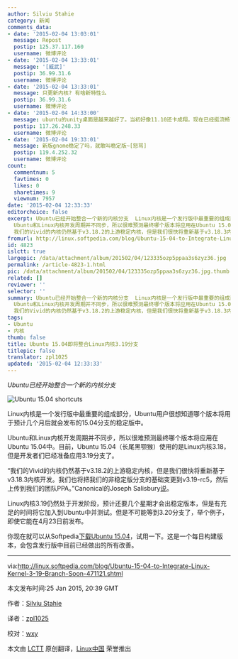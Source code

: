 ```yaml
---
author: Silviu Stahie
category: 新闻
comments_data:
- date: '2015-02-04 13:03:01'
  message: Repost
  postip: 125.37.117.160
  username: 微博评论
- date: '2015-02-04 13:33:01'
  message: '[威武]'
  postip: 36.99.31.6
  username: 微博评论
- date: '2015-02-04 13:33:01'
  message: 只更新内核? 有啥新特性么
  postip: 36.99.31.6
  username: 微博评论
- date: '2015-02-04 14:33:00'
  message: ubuntu的unity桌面是越来越好了。当初好像11.10还卡成翔，现在已经挺流畅了。期待美观的deepin @Deepin官方微博  能更加稳定流畅
  postip: 117.26.248.33
  username: 微博评论
- date: '2015-02-04 19:33:01'
  message: 新版gnome稳定了吗，就敢叫稳定版~[怒骂]
  postip: 119.4.252.32
  username: 微博评论
count:
  commentnum: 5
  favtimes: 0
  likes: 0
  sharetimes: 9
  viewnum: 7957
date: '2015-02-04 12:33:33'
editorchoice: false
excerpt: Ubuntu已经开始整合一个新的内核分支  Linux内核是一个发行版中最重要的组成部分，Ubuntu用户很想知道哪个版本将用于预计几个月后就会发布的15.04分支的稳定版中。
  Ubuntu和Linux内核开发周期并不同步，所以很难预测最终哪个版本将应用在Ubuntu 15.04中。目前，Ubuntu 15.04（长尾黑颚猴）使用的是Linux内核3.18，但是开发者们已经准备应用3.19分支了。
  我们的Vivid的内核仍然基于v3.18.2的上游稳定内核，但是我们很快将重新基于v3.18.3内核开发。我们也将把我们的非稳定版分支的基础变更到v3.19-rc5，然后上传到我们的团队PPA。Canonical
fromurl: http://linux.softpedia.com/blog/Ubuntu-15-04-to-Integrate-Linux-Kernel-3-19-Branch-Soon-471121.shtml
id: 4823
islctt: true
largepic: /data/attachment/album/201502/04/123335ozp5ppaa3s6zyz36.jpg
permalink: /article-4823-1.html
pic: /data/attachment/album/201502/04/123335ozp5ppaa3s6zyz36.jpg.thumb.jpg
related: []
reviewer: ''
selector: ''
summary: Ubuntu已经开始整合一个新的内核分支  Linux内核是一个发行版中最重要的组成部分，Ubuntu用户很想知道哪个版本将用于预计几个月后就会发布的15.04分支的稳定版中。
  Ubuntu和Linux内核开发周期并不同步，所以很难预测最终哪个版本将应用在Ubuntu 15.04中。目前，Ubuntu 15.04（长尾黑颚猴）使用的是Linux内核3.18，但是开发者们已经准备应用3.19分支了。
  我们的Vivid的内核仍然基于v3.18.2的上游稳定内核，但是我们很快将重新基于v3.18.3内核开发。我们也将把我们的非稳定版分支的基础变更到v3.19-rc5，然后上传到我们的团队PPA。Canonical
tags:
- Ubuntu
- 内核
thumb: false
title: Ubuntu 15.04即将整合Linux内核3.19分支
titlepic: false
translator: zpl1025
updated: '2015-02-04 12:33:33'
---
```


*Ubuntu已经开始整合一个新的内核分支*


![Ubuntu 15.04 shortcuts](/data/attachment/album/201502/04/123335ozp5ppaa3s6zyz36.jpg)


Linux内核是一个发行版中最重要的组成部分，Ubuntu用户很想知道哪个版本将用于预计几个月后就会发布的15.04分支的稳定版中。


Ubuntu和Linux内核开发周期并不同步，所以很难预测最终哪个版本将应用在Ubuntu 15.04中。目前，Ubuntu 15.04（长尾黑颚猴）使用的是Linux内核3.18，但是开发者们已经准备应用3.19分支了。


“我们的Vivid的内核仍然基于v3.18.2的上游稳定内核，但是我们很快将重新基于v3.18.3内核开发。我们也将把我们的非稳定版分支的基础变更到v3.19-rc5，然后上传到我们的团队PPA。”Canonical的Joseph Salisbury[说](1)。


Linux内核3.19仍然处于开发阶段，预计还要几个星期才会出稳定版本，但是有充足的时间将它加入到Ubuntu中并测试。但是不可能等到3.20分支了，举个例子，即使它能在4月23日前发布。


你现在就可以从Softpedia[下载Ubuntu 15.04](2)，试用一下。这是一个每日构建版本，会包含发行版中目前已经做出的所有改善。




---


via:<http://linux.softpedia.com/blog/Ubuntu-15-04-to-Integrate-Linux-Kernel-3-19-Branch-Soon-471121.shtml>


本文发布时间:25 Jan 2015, 20:39 GMT


作者：[Silviu Stahie](http://news.softpedia.com/editors/browse/silviu-stahie)


译者：[zpl1025](https://github.com/zpl1025)


校对：[wxy](https://github.com/wxy)


本文由 [LCTT](https://github.com/LCTT/TranslateProject) 原创翻译，[Linux中国](http://linux.cn/) 荣誉推出